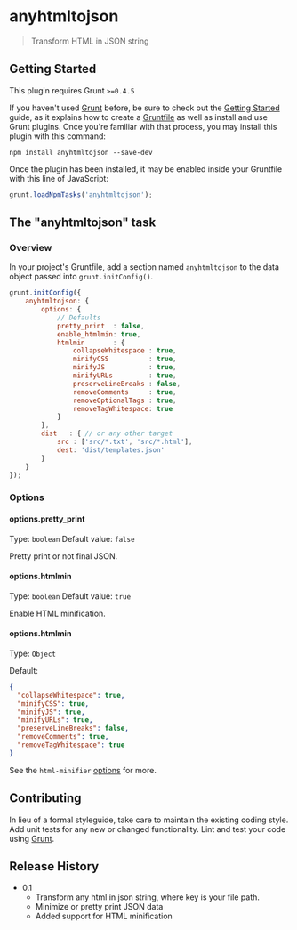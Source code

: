 # anyhtmltojson

> Transform HTML in JSON string

## Getting Started
This plugin requires Grunt `>=0.4.5`

If you haven't used [Grunt](http://gruntjs.com/) before, be sure to check out the [Getting Started](http://gruntjs.com/getting-started) guide, as it explains how to create a [Gruntfile](http://gruntjs.com/sample-gruntfile) as well as install and use Grunt plugins. Once you're familiar with that process, you may install this plugin with this command:

```shell
npm install anyhtmltojson --save-dev
```

Once the plugin has been installed, it may be enabled inside your Gruntfile with this line of JavaScript:

```js
grunt.loadNpmTasks('anyhtmltojson');
```

## The "anyhtmltojson" task

### Overview
In your project's Gruntfile, add a section named `anyhtmltojson` to the data object passed into `grunt.initConfig()`.

```js
grunt.initConfig({
    anyhtmltojson: {
        options: {
            // Defaults
            pretty_print  : false,
            enable_htmlmin: true,
            htmlmin       : {
                collapseWhitespace : true,
                minifyCSS          : true,
                minifyJS           : true,
                minifyURLs         : true,
                preserveLineBreaks : false,
                removeComments     : true,
                removeOptionalTags : true,
                removeTagWhitespace: true
            }
        },
        dist   : { // or any other target
            src : ['src/*.txt', 'src/*.html'],
            dest: 'dist/templates.json'
        }
    }
});

```

### Options

#### options.pretty_print
Type: `boolean`
Default value: `false`

Pretty print or not final JSON. 

#### options.htmlmin
Type: `boolean`
Default value: `true`

Enable HTML minification.

#### options.htmlmin
Type: `Object`

Default: 
```json
{
  "collapseWhitespace": true,
  "minifyCSS": true,
  "minifyJS": true,
  "minifyURLs": true,
  "preserveLineBreaks": false,
  "removeComments": true,
  "removeTagWhitespace": true
}
```

See the `html-minifier` [options](https://github.com/kangax/html-minifier#options-quick-reference) for more.
 


## Contributing
In lieu of a formal styleguide, take care to maintain the existing coding style. Add unit tests for any new or changed functionality. Lint and test your code using [Grunt](http://gruntjs.com/).

## Release History
- 0.1
    - Transform any html in json string, where key is your file path.
    - Minimize or pretty print JSON data
    - Added support for HTML minification
